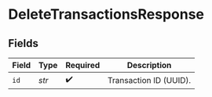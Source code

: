 # DeleteTransactionsResponse


## Fields

| Field                  | Type                   | Required               | Description            |
| ---------------------- | ---------------------- | ---------------------- | ---------------------- |
| `id`                   | *str*                  | :heavy_check_mark:     | Transaction ID (UUID). |